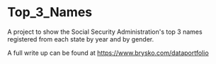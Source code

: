 # Top_3_Names
A project to show the Social Security Administration's top 3 names registered from each state by year and by gender.

A full write up can be found at https://www.brysko.com/dataportfolio
